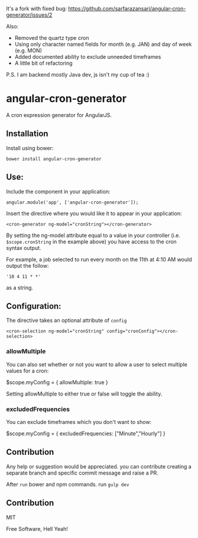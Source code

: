 It's a fork with fixed bug:
https://github.com/sarfarazansari/angular-cron-generator/issues/2

Also:
- Removed the quartz type cron
- Using only character named fields for month (e.g. JAN) and day of week (e.g. MON)
- Added documented ability to exclude unneeded timeframes
- A little bit of refactoring

P.S. I am backend mostly Java dev, js isn't my cup of tea :)

# angular-cron-generator
A cron expression generator for AngularJS.

## Installation

Install using bower:

`bower install angular-cron-generator`

## Use:

Include the component in your application:

    angular.module('app', ['angular-cron-generator']);

Insert the directive where you would like it to appear in your application:

    <cron-generator ng-model="cronString"></cron-generator>

By setting the ng-model attribute equal to a value in your controller (i.e. `$scope.cronString` in the example above) you have access to the cron syntax output.  

For example, a job selected to run every month on the 11th at 4:10 AM would output the follow:

	'10 4 11 * *'

as a string.

## Configuration:

The directive takes an optional attribute of `config`

    <cron-selection ng-model="cronString" config="cronConfig"></cron-selection>
    

### allowMultiple

You can also set whether or not you want to allow a user to select multiple values for a cron:

  $scope.myConfig = {
    allowMultiple: true
  }

Setting allowMultiple to either true or false will toggle the ability.

### excludedFrequencies

You can exclude timeframes which you don't want to show:

  $scope.myConfig = {
    excludedFrequencies: ["Minute","Hourly"]
  }

## Contribution

Any help or suggestion would be appreciated. you can contribute creating a separate branch and specific commit message and raise a PR.

After `run` bower and npm commands.
run `gulp dev`


## Contribution

MIT

Free Software, Hell Yeah!
